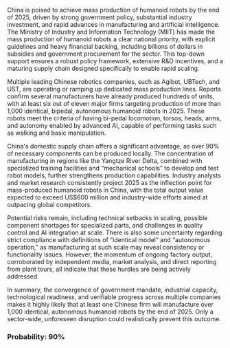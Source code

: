 China is poised to achieve mass production of humanoid robots by the end of 2025, driven by strong government policy, substantial industry investment, and rapid advances in manufacturing and artificial intelligence. The Ministry of Industry and Information Technology (MIIT) has made the mass production of humanoid robots a clear national priority, with explicit guidelines and heavy financial backing, including billions of dollars in subsidies and government procurement for the sector. This top-down support ensures a robust policy framework, extensive R&D incentives, and a maturing supply chain designed specifically to enable rapid scaling.

Multiple leading Chinese robotics companies, such as Agibot, UBTech, and UST, are operating or ramping up dedicated mass production lines. Reports confirm several manufacturers have already produced hundreds of units, with at least six out of eleven major firms targeting production of more than 1,000 identical, bipedal, autonomous humanoid robots in 2025. These robots meet the criteria of having bi-pedal locomotion, torsos, heads, arms, and autonomy enabled by advanced AI, capable of performing tasks such as walking and basic manipulation.

China's domestic supply chain offers a significant advantage, as over 90% of necessary components can be produced locally. The concentration of manufacturing in regions like the Yangtze River Delta, combined with specialized training facilities and “mechanical schools” to develop and test robot models, further strengthens production capabilities. Industry analysts and market research consistently project 2025 as the inflection point for mass-produced humanoid robots in China, with the total output value expected to exceed US$600 million and industry-wide efforts aimed at outpacing global competitors.

Potential risks remain, including technical setbacks in scaling, possible component shortages for specialized parts, and challenges in quality control and AI integration at scale. There is also some uncertainty regarding strict compliance with definitions of “identical model” and “autonomous operation,” as manufacturing at such scale may reveal consistency or functionality issues. However, the momentum of ongoing factory output, corroborated by independent media, market analysis, and direct reporting from plant tours, all indicate that these hurdles are being actively addressed.

In summary, the convergence of government mandate, industrial capacity, technological readiness, and verifiable progress across multiple companies makes it highly likely that at least one Chinese firm will manufacture over 1,000 identical, autonomous humanoid robots by the end of 2025. Only a sector-wide, unforeseen disruption could realistically prevent this outcome.

### Probability: 90%